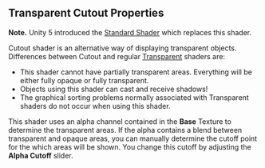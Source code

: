 Transparent Cutout Properties
-----------------------------

**Note.** Unity 5 introduced the [Standard Shader](shader-StandardShader) which replaces this shader.

Cutout shader is an alternative way of displaying transparent objects. Differences between Cutout and regular [Transparent](shader-TransparentFamily) shaders are:

* This shader cannot have partially transparent areas. Everything will be either fully opaque or fully transparent.
* Objects using this shader can cast and receive shadows!
* The graphical sorting problems normally associated with Transparent shaders do not occur when using this shader.

This shader uses an alpha channel contained in the __Base__ Texture to determine the transparent areas. If the alpha contains a blend between transparent and opaque areas, you can manually determine the cutoff point for the which areas will be shown. You change this cutoff by adjusting the __Alpha Cutoff__ slider.
